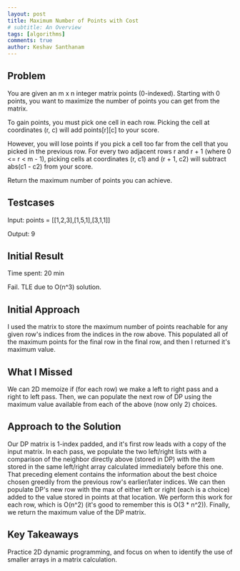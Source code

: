 ```yaml
---
layout: post
title: Maximum Number of Points with Cost
# subtitle: An Overview
tags: [algorithms]
comments: true
author: Keshav Santhanam
---
```


## Problem

You are given an m x n integer matrix points (0-indexed). Starting with 0 points, you want to maximize the number of points you can get from the matrix.

To gain points, you must pick one cell in each row. Picking the cell at coordinates (r, c) will add points[r][c] to your score.

However, you will lose points if you pick a cell too far from the cell that you picked in the previous row. For every two adjacent rows r and r + 1 (where 0 <= r < m - 1), picking cells at coordinates (r, c1) and (r + 1, c2) will subtract abs(c1 - c2) from your score.

Return the maximum number of points you can achieve.

## Testcases

Input: points = [[1,2,3],[1,5,1],[3,1,1]]

Output: 9

## Initial Result
Time spent: 20 min

Fail. TLE due to O(n^3) solution. 

## Initial Approach

I used the matrix to store the maximum number of points reachable for any given row's indices from the indices in the row above. This populated all of the maximum points for the final row in the final row, and then I returned it's maximum value. 

## What I Missed
We can 2D memoize if (for each row) we make a left to right pass and a right to left pass. Then, we can populate the next row of DP using the maximum value available from each of the above (now only 2) choices. 

## Approach to the Solution

Our DP matrix is 1-index padded, and it's first row leads with a copy of the input matrix. In each pass, we populate the two left/right lists with a comparison of the neighbor directly above (stored in DP) with the item stored in the same left/right array calculated immediately before this one. That preceding element contains the information about the best choice chosen greedily from the previous row's earlier/later indices. We can then populate DP's new row with the max of either left or right (each is a choice) added to the value stored in points at that location. We perform this work for each row, which is O(n^2) (it's good to remember this is O(3 * n^2)). Finally, we return the maximum value of the DP matrix. 

## Key Takeaways
Practice 2D dynamic programming, and focus on when to identify the use of smaller arrays in a matrix calculation. 
